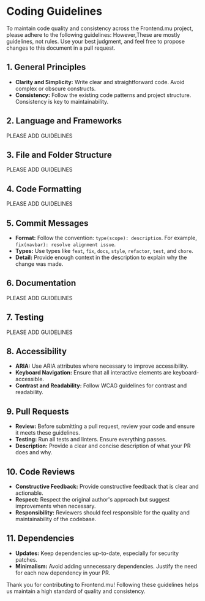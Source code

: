 # Coding Guidelines

To maintain code quality and consistency across the Frontend.mu project, please adhere to the following guidelines:
However,These are mostly guidelines, not rules. Use your best judgment, and feel free to propose changes to this document in a pull request.

## 1. General Principles

- **Clarity and Simplicity:** Write clear and straightforward code. Avoid complex or obscure constructs.
- **Consistency:** Follow the existing code patterns and project structure. Consistency is key to maintainability.

## 2. Language and Frameworks

 PLEASE ADD GUIDELINES

## 3. File and Folder Structure

 PLEASE ADD GUIDELINES

## 4. Code Formatting

 PLEASE ADD GUIDELINES

## 5. Commit Messages

- **Format:** Follow the convention: `type(scope): description`. For example, `fix(navbar): resolve alignment issue`.
- **Types:** Use types like `feat`, `fix`, `docs`, `style`, `refactor`, `test`, and `chore`.
- **Detail:** Provide enough context in the description to explain why the change was made.

## 6. Documentation

 PLEASE ADD GUIDELINES

## 7. Testing

 PLEASE ADD GUIDELINES

## 8. Accessibility

- **ARIA:** Use ARIA attributes where necessary to improve accessibility.
- **Keyboard Navigation:** Ensure that all interactive elements are keyboard-accessible.
- **Contrast and Readability:** Follow WCAG guidelines for contrast and readability.

## 9. Pull Requests

- **Review:** Before submitting a pull request, review your code and ensure it meets these guidelines.
- **Testing:** Run all tests and linters. Ensure everything passes.
- **Description:** Provide a clear and concise description of what your PR does and why.

## 10. Code Reviews

- **Constructive Feedback:** Provide constructive feedback that is clear and actionable.
- **Respect:** Respect the original author's approach but suggest improvements when necessary.
- **Responsibility:** Reviewers should feel responsible for the quality and maintainability of the codebase.

## 11. Dependencies

- **Updates:** Keep dependencies up-to-date, especially for security patches.
- **Minimalism:** Avoid adding unnecessary dependencies. Justify the need for each new dependency in your PR.

Thank you for contributing to Frontend.mu! Following these guidelines helps us maintain a high standard of quality and consistency.

